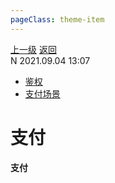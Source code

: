 ```yaml
---
pageClass: theme-item
---
```

<div class="extend-header">
    <div class="info">
        <div class="record">
            <a class="back" href="./">上一级</a>
            <a class="back" href="./">返回</a>
        </div>        
        <div class="mini">
            <span>N 2021.09.04 13:07</span>
        </div>
    </div>
    <div class="content"><div class="custom-block links">
<ul class="desc">
<li><a href="../../../../systemAuthentication">鉴权</a></li>
<li><a href="/scene/payment">支付场景</a></li>
</ul>
</div></div>
</div>
<div class="content-header">
<h1>支付</h1><strong>支付</strong>
</div>
<div class="static-content">


</div>